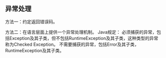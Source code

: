 ## 异常处理

方法一：约定返回错误码。

方法二：在语言层面上提供一个异常处理机制。
Java规定：
必须捕获的异常，包括Exception及其子类，但不包括RuntimeException及其子类，这种类型的异常称为Checked Exception。
不需要捕获的异常，包括Error及其子类，RuntimeException及其子类。